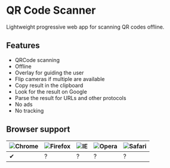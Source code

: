 # QR Code Scanner
Lightweight progressive web app for scanning QR codes offline.

## Features
- QRCode scanning
- Offline
- Overlay for guiding the user
- Flip cameras if multiple are available
- Copy result in the clipboard
- Look for the result on Google
- Parse the result for URLs and other protocols
- No ads
- No tracking

## Browser support

![Chrome](https://raw.github.com/alrra/browser-logos/master/chrome/chrome_24x24.png) | ![Firefox](https://raw.github.com/alrra/browser-logos/master/firefox/firefox_24x24.png) | ![IE](https://raw.github.com/alrra/browser-logos/master/edge/edge_24x24.png) | ![Opera](https://raw.github.com/alrra/browser-logos/master/opera/opera_24x24.png) | ![Safari](https://raw.github.com/alrra/browser-logos/master/safari/safari_24x24.png)
--- | --- | --- | --- | --- |
 ✔ | ? | ? | ? | ? |
